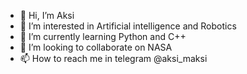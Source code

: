 - 👋 Hi, I’m Aksi
- 👀 I’m interested in Artificial intelligence and Robotics
- 🌱 I’m currently learning Python and C++
- 💞️ I’m looking to collaborate on NASA
- 📫 How to reach me in telegram @aksi_maksi

<!---
aksaule-bagytzhanova/aksaule-bagytzhanova is a ✨ special ✨ repository because its `README.md` (this file) appears on your GitHub profile.
You can click the Preview link to take a look at your changes.
--->
